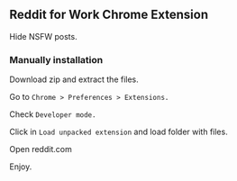 ## Reddit for Work Chrome Extension #

Hide NSFW posts.

### Manually installation
Download zip and extract the files.

Go to ``Chrome > Preferences > Extensions.``

Check ``Developer mode.``

Click in ``Load unpacked extension`` and load folder with files.

Open reddit.com

Enjoy.
